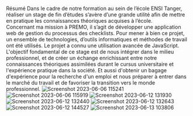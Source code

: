 Résumé 
Dans le cadre de notre formation au sein de l’école ENSI Tanger, réaliser un stage de fin 
d’études s’avère d’une grande utilité afin de mettre en pratique les connaissances théoriques 
acquises à l’école.  
Concernant ma mission à PREMO, il s’agit de développer une application web de gestion du 
processus des checklists. Pour mener à bien ce projet, un ensemble de technologies, d’outils 
informatiques et méthodes de travail ont été utilisés. Le projet a connu une utilisation avancée de 
JavaScript. 
L'objectif fondamental de ce stage est de nous intégrer dans le milieu professionnel, et de créer 
un échange enrichissant entre notre connaissances théoriques assimilées durant le cursus 
universitaire et l'expérience pratique dans la société. Et aussi d'obtenir un bagage d'expérience pour 
la recherche d'un emploi et nous préparer à entrer dans le marché du travail et de favoriser la 
transition vers le monde professionnel. 
![Screenshot 2023-06-06 115241](https://github.com/user-attachments/assets/3d89bd09-2760-4361-9735-3de311e26240)
![Screenshot 2023-06-06 115919](https://github.com/user-attachments/assets/6e55e843-cde7-470c-a504-e9e9bca0945e)
![Screenshot 2023-06-12 131930](https://github.com/user-attachments/assets/5c212eb7-a97e-48df-8f71-3ba131793fa0)
![Screenshot 2023-06-12 132440](https://github.com/user-attachments/assets/8e5428e7-4ce5-42f5-921f-70f80e9fd6e1)
![Screenshot 2023-06-12 132643](https://github.com/user-attachments/assets/4e71c89a-330c-48e8-a33a-32a84cbc1c80)
![Screenshot 2023-06-12 144527](https://github.com/user-attachments/assets/3f243930-282b-44e6-89d1-4bb2f4a68040)
![Screenshot 2023-06-13 103806](https://github.com/user-attachments/assets/4c348b34-baea-4336-9a6a-dca1ec19cee1)
